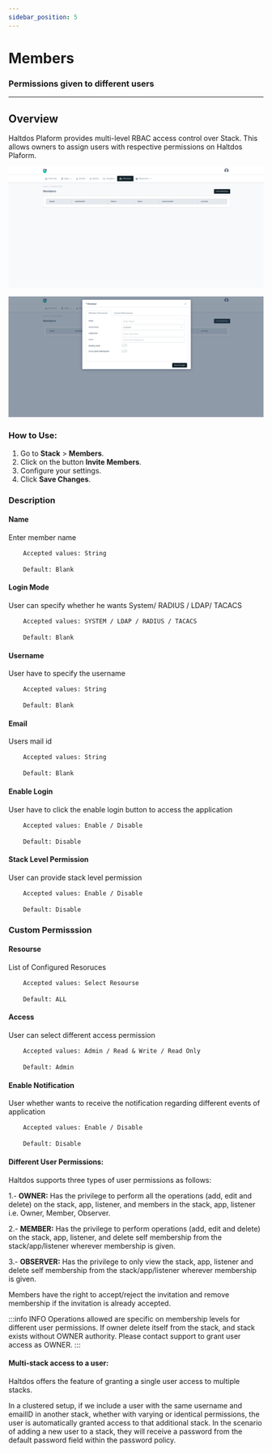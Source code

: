 ```yaml
---
sidebar_position: 5
---
```

# Members

###  Permissions given to different users

----

## Overview 

Haltdos Plaform provides multi-level RBAC access control over Stack. This allows owners to assign users with respective permissions on Haltdos Plaform.

![members](/img/platform/v8/docs/member1.png)
  
![members](/img/platform/v8/docs/member2.png)

### How to Use:

1. Go to **Stack** > **Members**.
2. Click on the button  **Invite Members**.
3. Configure your settings.
4. Click **Save Changes**.

### Description

#### Name  

Enter member name	

```
    Accepted values: String

    Default: Blank 
```


#### Login Mode	

User can specify whether he wants System/ RADIUS / LDAP/ TACACS

```
    Accepted values: SYSTEM / LDAP / RADIUS / TACACS

    Default: Blank 
```


#### Username

User have to specify the username	

```
    Accepted values: String

    Default: Blank 
```


#### Email

Users mail id	

```
    Accepted values: String

    Default: Blank 
```


#### Enable Login

User have to click the enable login button to access the application

```
    Accepted values: Enable / Disable

    Default: Disable 
```


#### Stack Level Permission

User can provide stack level permission  

```
    Accepted values: Enable / Disable

    Default: Disable 
```


### Custom Permisssion

#### Resourse

List of Configured Resoruces

```
    Accepted values: Select Resourse

    Default: ALL 
```


#### Access

User can select different access permission	

```
    Accepted values: Admin / Read & Write / Read Only

    Default: Admin 
```


#### Enable Notification

User whether wants to receive the notification regarding different events of application

```
    Accepted values: Enable / Disable

    Default: Disable 
```


  
#### Different User Permissions:

Haltdos supports three types of user permissions as follows:

1.- **OWNER:** Has the privilege to perform all the operations (add, edit and delete) on the stack, app, listener, and members in the stack, app, listener i.e. Owner, Member, Observer.

2.- **MEMBER:** Has the privilege to perform operations (add, edit and delete) on the stack, app, listener, and delete self membership from the stack/app/listener wherever membership is given.

3.- **OBSERVER:** Has the privilege to only view the stack, app, listener and delete self membership from the stack/app/listener wherever membership is given.


Members have the right to accept/reject the invitation and remove membership if the invitation is already accepted.

:::info INFO
Operations allowed are specific on membership levels for different user permissions. 
If owner delete itself from the stack, and stack exists without OWNER authority. Please contact support to grant user access as OWNER. 
:::

#### Multi-stack access to a user:

Haltdos offers the feature of granting a single user access to multiple stacks.

In a clustered setup, if we include a user with the same username and emailID in another stack, whether with varying or identical permissions, the user is automatically granted access to that additional stack. In the scenario of adding a new user to a stack, they will receive a password from the default password field within the password policy.
